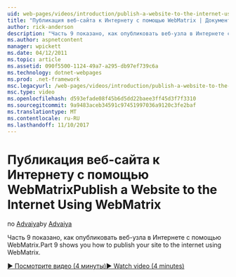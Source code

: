 ```yaml
---
uid: web-pages/videos/introduction/publish-a-website-to-the-internet-using-webmatrix
title: "Публикация веб-сайта к Интернету с помощью WebMatrix | Документы Microsoft"
author: rick-anderson
description: "Часть 9 показано, как опубликовать веб-узла в Интернете с помощью WebMatrix."
ms.author: aspnetcontent
manager: wpickett
ms.date: 04/12/2011
ms.topic: article
ms.assetid: 090f5500-1124-49a7-a295-db97ef739c6a
ms.technology: dotnet-webpages
ms.prod: .net-framework
msc.legacyurl: /web-pages/videos/introduction/publish-a-website-to-the-internet-using-webmatrix
msc.type: video
ms.openlocfilehash: d593efade08f45b6d5dd22baee3ff45d3f7f3310
ms.sourcegitcommit: 9a9483aceb34591c97451997036a9120c3fe2baf
ms.translationtype: MT
ms.contentlocale: ru-RU
ms.lasthandoff: 11/10/2017
---
```

<a name="publish-a-website-to-the-internet-using-webmatrix"></a><span data-ttu-id="255aa-103">Публикация веб-сайта к Интернету с помощью WebMatrix</span><span class="sxs-lookup"><span data-stu-id="255aa-103">Publish a Website to the Internet Using WebMatrix</span></span>
====================
<span data-ttu-id="255aa-104">по [Advaiya](https://twitter.com/Advaiyasolns)</span><span class="sxs-lookup"><span data-stu-id="255aa-104">by [Advaiya](https://twitter.com/Advaiyasolns)</span></span>

<span data-ttu-id="255aa-105">Часть 9 показано, как опубликовать веб-узла в Интернете с помощью WebMatrix.</span><span class="sxs-lookup"><span data-stu-id="255aa-105">Part 9 shows you how to publish your site to the internet using WebMatrix.</span></span>

[<span data-ttu-id="255aa-106">&#9654; Посмотрите видео (4 минуты)</span><span class="sxs-lookup"><span data-stu-id="255aa-106">&#9654; Watch video (4 minutes)</span></span>](https://channel9.msdn.com/Blogs/ASP-NET-Site-Videos/publish-a-website-to-the-internet-using-webmatrix)
